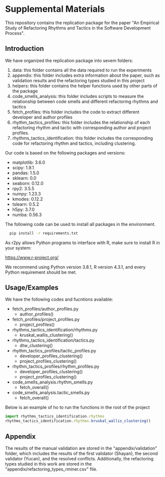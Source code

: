 
# Supplemental Materials

This repository contains the replication package for the paper "An Empirical Study of Refactoring Rhythms and Tactics in the Software Development Process".


## Introduction



We have organized the replication package into sevem folders:

1. data: this folder contains all the data required to run the experiments
2. appendix: this folder includes extra information about the paper, such as validation results and the refactoring types studied in this project
3. helpers: this folder contains the helper functions used by other parts of the package
4. code_smells_analysis: this folder includes scripts to measure the relationship between code smells and different refactoring rhythms and tactics
5. fetch_profiles: this folder includes the code to extract different developer and author profiles
6. rhythm_tactics_profiles: this folder includes the relationship of each refactoring rhythm and tactic with corresponding author and project profiles.
7. rhythms_tactics_identification: this folder includes the corresponding code for refactoring rhythm and tactics, including clustering.


Our code is based on the following packages and versions:
- matplotlib: 3.6.0
- scipy: 1.9.1
- pandas: 1.5.0
- sklearn: 0.0
- seaborn: 0.12.0
- rpy2: 3.5.5
- numpy: 1.23.3
- kmodes: 0.12.2
- tslearn: 0.5.2
- h5py: 3.7.0
- numba: 0.56.3

The following code can be used to install all packages in the environment.
```bash
  pip install -r requirements.txt
```

As r2py allows Python programs to interface with R, make sure to install R in your system:

https://www.r-project.org/


We recommend using Python version 3.8.1, R version 4.3.1, and every Python requirement should be met.

    
## Usage/Examples

We have the following codes and fucntions available:
- fetch_profiles/author_profiles.py
    - author_profiles()
- fetch_profiles/project_profiles.py
    - project_profiles()
- rhythms_tactics_identification/rhythms.py
    - kruskal_wallis_clustering()
- rhythms_tactics_identification/tactics.py
    - dtw_clustering()
- rhythm_tactics_profiles/tactic_profiles.py
    - developer_profiles_clustering()
    - project_profiles_clustering()
- rhythm_tactics_profiles/rhythm_profiles.py
    - developer_profiles_clustering()
    - project_profiles_clustering()
- code_smells_analysis.rhythm_smells.py
    - fetch_overall()
- code_smells_analysis.tactic_smells.py
    - fetch_overall()

Below is an example of ho to run the functions in the root of the project
```javascript
import rhythms_tactics_identification.rhythms
rhythms_tactics_identification.rhythms.kruskal_wallis_clustering()
```


## Appendix

The results of the manual validation are stored in the "appendix/validation" folder, which includes the results of the first validator (Shayan), the second validator (Yucan), and the resolved conflicts. Additionally, the refactoring types studied in this work are stored in the "appendix/refactoring_types_rminer.csv" file.



